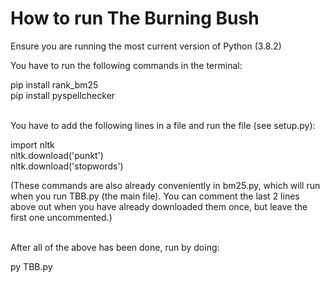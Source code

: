 # How to run The Burning Bush

Ensure you are running the most current version of Python (3.8.2)

You have to run the following commands in the terminal:<br>

pip install rank_bm25<br>
pip install pyspellchecker <br><br>


You have to add the following lines in a file and run the file (see setup.py):<br>

import nltk<br>
nltk.download('punkt')<br>
nltk.download('stopwords')<br>

(These commands are also already conveniently in bm25.py, which will run when you run TBB.py (the main file).  You can comment the last 2 lines above out when you have already downloaded them once, but leave the first one uncommented.) <br><br>


After all of the above has been done, run by doing: <br>

py TBB.py
